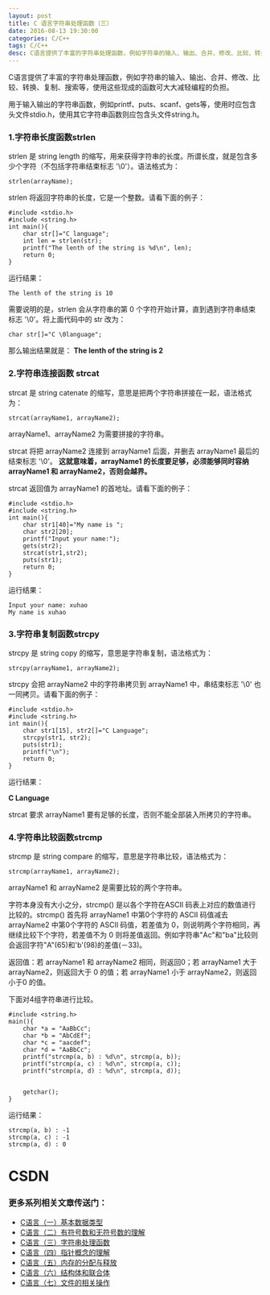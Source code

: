 ```yaml
---
layout: post
title: C 语言字符串处理函数（三）
date: 2016-08-13 19:30:00
categories: C/C++
tags: C/C++
desc: C语言提供了丰富的字符串处理函数，例如字符串的输入、输出、合并、修改、比较、转换、复制、搜索等，使用这些现成的函数可大大减轻编程的负担。
---
```




C语言提供了丰富的字符串处理函数，例如字符串的输入、输出、合并、修改、比较、转换、复制、搜索等，使用这些现成的函数可大大减轻编程的负担。

用于输入输出的字符串函数，例如printf、puts、scanf、gets等，使用时应包含头文件stdio.h，使用其它字符串函数则应包含头文件string.h。

<!-- more -->

### **1.字符串长度函数strlen**
strlen 是 string length 的缩写，用来获得字符串的长度。所谓长度，就是包含多少个字符（不包括字符串结束标志 '\0'）。语法格式为：

```
strlen(arrayName);
```

strlen 将返回字符串的长度，它是一个整数。请看下面的例子：

```
#include <stdio.h>
#include <string.h>
int main(){
    char str[]="C language";
    int len = strlen(str);
    printf("The lenth of the string is %d\n", len);
    return 0;
}
```

运行结果：

```
The lenth of the string is 10
```

需要说明的是，strlen 会从字符串的第 0 个字符开始计算，直到遇到字符串结束标志 '\0'。将上面代码中的 str 改为：

```
char str[]="C \0language";
```

那么输出结果就是：
**The lenth of the string is 2**

### **2.字符串连接函数 strcat**

strcat 是 string catenate 的缩写，意思是把两个字符串拼接在一起，语法格式为：

```
strcat(arrayName1, arrayName2);
```

arrayName1、arrayName2 为需要拼接的字符串。

strcat 将把 arrayName2 连接到 arrayName1 后面，并删去 arrayName1 最后的结束标志 '\0'。
**这就意味着，arrayName1 的长度要足够，必须能够同时容纳 arrayName1 和 arrayName2，否则会越界。**

strcat 返回值为 arrayName1 的首地址。请看下面的例子：

```
#include <stdio.h>
#include <string.h>
int main(){
    char str1[40]="My name is ";
    char str2[20];
    printf("Input your name:");
    gets(str2);
    strcat(str1,str2);
    puts(str1);
    return 0;
}
```

运行结果：

```
Input your name: xuhao
My name is xuhao
```

### **3.字符串复制函数strcpy**

strcpy 是 string copy 的缩写，意思是字符串复制，语法格式为：

```
strcpy(arrayName1, arrayName2);
```

strcpy 会把 arrayName2 中的字符串拷贝到 arrayName1 中，串结束标志 '\0' 也一同拷贝。请看下面的例子：

```
#include <stdio.h>
#include <string.h>
int main(){
    char str1[15], str2[]="C Language";
    strcpy(str1, str2);
    puts(str1);
    printf("\n");
    return 0;
}
```

运行结果：

**C Language**

strcat 要求 arrayName1 要有足够的长度，否则不能全部装入所拷贝的字符串。


### **4.字符串比较函数strcmp**

strcmp 是 string compare 的缩写，意思是字符串比较，语法格式为：

```
strcmp(arrayName1, arrayName2);
```

arrayName1 和 arrayName2 是需要比较的两个字符串。

字符本身没有大小之分，strcmp() 是以各个字符在ASCII 码表上对应的数值进行比较的。strcmp() 首先将 arrayName1 中第0个字符的 ASCII 码值减去 arrayName2 中第0个字符的 ASCII 码值，若差值为 0，则说明两个字符相同，再继续比较下个字符，若差值不为 0 则将差值返回。例如字符串"Ac"和"ba"比较则会返回字符"A"(65)和'b'(98)的差值(－33)。

返回值：若 arrayName1 和 arrayName2 相同，则返回0；若 arrayName1 大于 arrayName2，则返回大于 0 的值；若 arrayName1 小于 arrayName2，则返回小于0 的值。

下面对4组字符串进行比较。

```
#include <string.h>
main(){
	char *a = "AaBbCc";
	char *b = "AbCdEf";
	char *c = "aacdef";
	char *d = "AaBbCc";
	printf("strcmp(a, b) : %d\n", strcmp(a, b));
	printf("strcmp(a, c) : %d\n", strcmp(a, c));
	printf("strcmp(a, d) : %d\n", strcmp(a, d));


	getchar();
}
```

运行结果：

```
strcmp(a, b) : -1
strcmp(a, c) : -1
strcmp(a, d) : 0
```


# CSDN
### 更多系列相关文章传送门：


- [C语言（一）基本数据类型](http://blog.csdn.net/u011974987/article/details/52138798) 
- [C语言（二）有符号数和无符号数的理解](http://blog.csdn.net/u011974987/article/details/52142794) 
- [C语言（三）字符串处理函数](http://blog.csdn.net/u011974987/article/details/52200178)
- [C语言（四）指针概念的理解](http://blog.csdn.net/u011974987/article/details/52270018)
- [C语言（五）内存的分配与释放](http://blog.csdn.net/u011974987/article/details/52290724)
- [C语言（六）结构体和联合体](http://blog.csdn.net/u011974987/article/details/52305364)
- [C语言（七）文件的相关操作](http://blog.csdn.net/u011974987/article/details/52354074)


